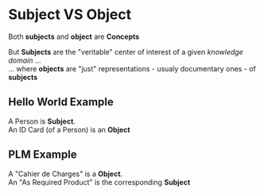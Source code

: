 # Subject VS Object 

Both __subjects__ and __object__ are __Concepts__

But __Subjects__ are the "veritable" center of interest of a given _knowledge domain_ ...   
... where __objects__ are "just" representations - usualy documentary ones - of __subjects__

## Hello World Example 

A Person is __Subject__.  
An ID Card (of a Person) is an __Object__

## PLM Example 
A "Cahier de Charges" is a __Object__.  
An "As Required Product" is the corresponding __Subject__

